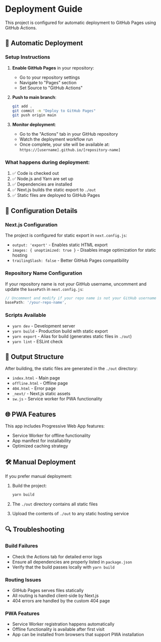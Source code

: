 # Deployment Guide

This project is configured for automatic deployment to GitHub Pages using GitHub Actions.

## 🚀 Automatic Deployment

### Setup Instructions

1. **Enable GitHub Pages** in your repository:
   - Go to your repository settings
   - Navigate to "Pages" section
   - Set Source to "GitHub Actions"

2. **Push to main branch**:
   ```bash
   git add .
   git commit -m "Deploy to GitHub Pages"
   git push origin main
   ```

3. **Monitor deployment**:
   - Go to the "Actions" tab in your GitHub repository
   - Watch the deployment workflow run
   - Once complete, your site will be available at: `https://[username].github.io/[repository-name]`

### What happens during deployment:

1. ✅ Code is checked out
2. ✅ Node.js and Yarn are set up
3. ✅ Dependencies are installed
4. ✅ Next.js builds the static export to `./out`
5. ✅ Static files are deployed to GitHub Pages

## 🔧 Configuration Details

### Next.js Configuration
The project is configured for static export in `next.config.js`:
- `output: 'export'` - Enables static HTML export
- `images: { unoptimized: true }` - Disables image optimization for static hosting
- `trailingSlash: false` - Better GitHub Pages compatibility

### Repository Name Configuration
If your repository name is not your GitHub username, uncomment and update the `basePath` in `next.config.js`:

```javascript
// Uncomment and modify if your repo name is not your GitHub username
basePath: '/your-repo-name',
```

### Scripts Available
- `yarn dev` - Development server
- `yarn build` - Production build with static export
- `yarn export` - Alias for build (generates static files in `./out`)
- `yarn lint` - ESLint check

## 📁 Output Structure

After building, the static files are generated in the `./out` directory:
- `index.html` - Main page
- `offline.html` - Offline page
- `404.html` - Error page
- `_next/` - Next.js static assets
- `sw.js` - Service worker for PWA functionality

## 🌐 PWA Features

This app includes Progressive Web App features:
- Service Worker for offline functionality
- App manifest for installability
- Optimized caching strategy

## 🛠️ Manual Deployment

If you prefer manual deployment:

1. Build the project:
   ```bash
   yarn build
   ```

2. The `./out` directory contains all static files
3. Upload the contents of `./out` to any static hosting service

## 🔍 Troubleshooting

### Build Failures
- Check the Actions tab for detailed error logs
- Ensure all dependencies are properly listed in `package.json`
- Verify that the build passes locally with `yarn build`

### Routing Issues
- GitHub Pages serves files statically
- All routing is handled client-side by Next.js
- 404 errors are handled by the custom 404 page

### PWA Features
- Service Worker registration happens automatically
- Offline functionality is available after first visit
- App can be installed from browsers that support PWA installation
